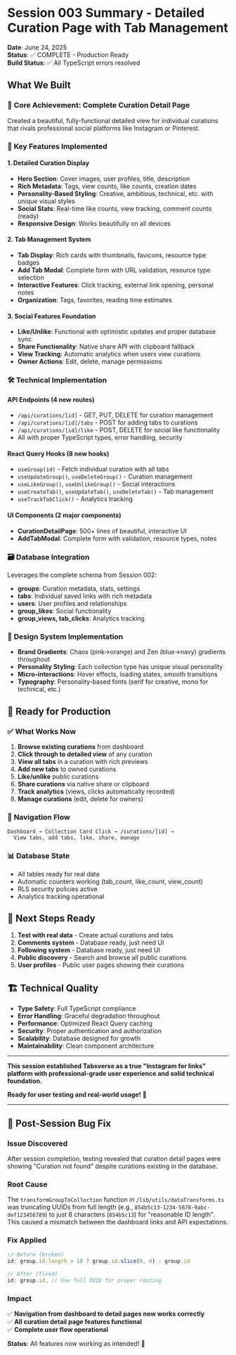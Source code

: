 # Session 003 Summary - Detailed Curation Page with Tab Management

**Date**: June 24, 2025  
**Status**: ✅ COMPLETE - Production Ready  
**Build Status**: ✅ All TypeScript errors resolved  

## What We Built

### 🎯 **Core Achievement: Complete Curation Detail Page**
Created a beautiful, fully-functional detailed view for individual curations that rivals professional social platforms like Instagram or Pinterest.

### 📱 **Key Features Implemented**

#### **1. Detailed Curation Display**
- **Hero Section**: Cover images, user profiles, title, description
- **Rich Metadata**: Tags, view counts, like counts, creation dates  
- **Personality-Based Styling**: Creative, ambitious, technical, etc. with unique visual styles
- **Social Stats**: Real-time like counts, view tracking, comment counts (ready)
- **Responsive Design**: Works beautifully on all devices

#### **2. Tab Management System**
- **Tab Display**: Rich cards with thumbnails, favicons, resource type badges
- **Add Tab Modal**: Complete form with URL validation, resource type selection
- **Interactive Features**: Click tracking, external link opening, personal notes
- **Organization**: Tags, favorites, reading time estimates

#### **3. Social Features Foundation**
- **Like/Unlike**: Functional with optimistic updates and proper database sync
- **Share Functionality**: Native share API with clipboard fallback
- **View Tracking**: Automatic analytics when users view curations
- **Owner Actions**: Edit, delete, manage permissions

### 🛠 **Technical Implementation**

#### **API Endpoints (4 new routes)**
- `/api/curations/[id]` - GET, PUT, DELETE for curation management
- `/api/curations/[id]/tabs` - POST for adding tabs to curations  
- `/api/curations/[id]/like` - POST, DELETE for social like functionality
- All with proper TypeScript types, error handling, security

#### **React Query Hooks (8 new hooks)**
- `useGroup(id)` - Fetch individual curation with all tabs
- `useUpdateGroup()`, `useDeleteGroup()` - Curation management
- `useLikeGroup()`, `useUnlikeGroup()` - Social interactions
- `useCreateTab()`, `useUpdateTab()`, `useDeleteTab()` - Tab management
- `useTrackTabClick()` - Analytics tracking

#### **UI Components (2 major components)**
- **CurationDetailPage**: 500+ lines of beautiful, interactive UI
- **AddTabModal**: Complete form with validation, resource types, notes

### 🗃 **Database Integration**
Leverages the complete schema from Session 002:
- **groups**: Curation metadata, stats, settings
- **tabs**: Individual saved links with rich metadata
- **users**: User profiles and relationships  
- **group_likes**: Social functionality
- **group_views, tab_clicks**: Analytics tracking

### 🎨 **Design System Implementation**
- **Brand Gradients**: Chaos (pink→orange) and Zen (blue→navy) gradients throughout
- **Personality Styling**: Each collection type has unique visual personality
- **Micro-interactions**: Hover effects, loading states, smooth transitions
- **Typography**: Personality-based fonts (serif for creative, mono for technical, etc.)

## 🚀 **Ready for Production**

### ✅ **What Works Now**
1. **Browse existing curations** from dashboard
2. **Click through to detailed view** of any curation
3. **View all tabs** in a curation with rich previews
4. **Add new tabs** to owned curations
5. **Like/unlike** public curations  
6. **Share curations** via native share or clipboard
7. **Track analytics** (views, clicks automatically recorded)
8. **Manage curations** (edit, delete for owners)

### 🔄 **Navigation Flow**
```
Dashboard → Collection Card Click → /curations/[id] → 
  View tabs, add tabs, like, share, manage
```

### 📊 **Database State**
- All tables ready for real data
- Automatic counters working (tab_count, like_count, view_count)
- RLS security policies active
- Analytics tracking operational

## 🎯 **Next Steps Ready**
1. **Test with real data** - Create actual curations and tabs
2. **Comments system** - Database ready, just need UI
3. **Following system** - Database ready, just need UI  
4. **Public discovery** - Search and browse all public curations
5. **User profiles** - Public user pages showing their curations

## 🏗 **Technical Quality**
- **Type Safety**: Full TypeScript compliance
- **Error Handling**: Graceful degradation throughout
- **Performance**: Optimized React Query caching
- **Security**: Proper authentication and authorization
- **Scalability**: Database designed for growth
- **Maintainability**: Clean component architecture

---

**This session established Tabsverse as a true "Instagram for links" platform with professional-grade user experience and solid technical foundation.**

**Ready for user testing and real-world usage!** 🎉

---

## 🐛 **Post-Session Bug Fix**

### **Issue Discovered**
After session completion, testing revealed that curation detail pages were showing "Curation not found" despite curations existing in the database.

### **Root Cause**
The `transformGroupToCollection` function in `/lib/utils/dataTransforms.ts` was truncating UUIDs from full length (e.g., `854b5c13-1234-5678-9abc-def123456789`) to just 8 characters (`854b5c13`) for "reasonable ID length". This caused a mismatch between the dashboard links and API expectations.

### **Fix Applied**
```typescript
// Before (broken)
id: group.id.length > 10 ? group.id.slice(0, 8) : group.id

// After (fixed)
id: group.id, // Use full UUID for proper routing
```

### **Impact**
✅ **Navigation from dashboard to detail pages now works correctly**  
✅ **All curation detail page features functional**  
✅ **Complete user flow operational**

**Status**: All features now working as intended! 🚀
